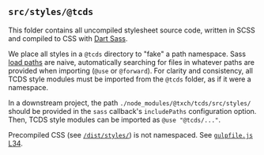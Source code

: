## `src/styles/@tcds`

This folder contains all uncompiled stylesheet source code, written in SCSS and compiled to CSS with [Dart Sass](https://www.npmjs.com/package/sass).

We place all styles in a `@tcds` directory to "fake" a path namespace. Sass [load paths](https://sass-lang.com/documentation/at-rules/use#load-paths) are naive, automatically searching for files in whatever paths are provided when importing (`@use` or `@forward`). For clarity and consistency, all TCDS style modules must be imported from the `@tcds` folder, as if it were a namespace.

In a downstream project, the path `./node_modules/@txch/tcds/src/styles/` should be provided in the `sass` callback's `includePaths` configuration option. Then, TCDS style modules can be imported as `@use "@tcds/..."`.

Precompiled CSS (see [`/dist/styles/`](https://github.com/jacecotton/tcds/tree/main/dist/styles)) is not namespaced. See [`gulpfile.js` L34](https://github.com/jacecotton/tcds/blob/main/gulpfile.js#L34).
